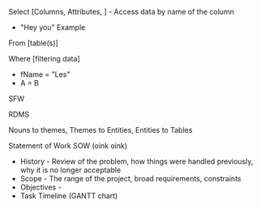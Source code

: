 Select [Columns, Attributes, ] - Access data by name of the column 
- "Hey you" Example

From [table(s)]

Where  [filtering data]
- fName = "Les"
- A = B 

SFW 


RDMS

Nouns to themes, Themes to Entities, Entities to Tables

Statement of Work SOW (oink oink)
- History - Review of the problem, how things were handled previously, why it is no longer acceptable
- Scope - The range of the project, broad requirements, constraints 
- Objectives - 
- Task Timeline (GANTT chart)